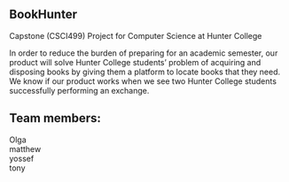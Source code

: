## BookHunter

Capstone (CSCI499) Project for Computer Science at Hunter College

In order to reduce the burden of preparing for an academic semester, our product will solve Hunter College students’ problem of acquiring and disposing books by giving them a platform to locate books that they need. We know if our product works when we see two Hunter College students successfully performing an exchange.


## Team members:
Olga  
matthew  
yossef  
tony  